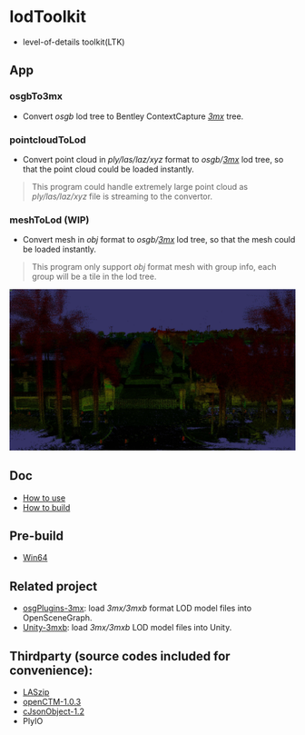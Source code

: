 # lodToolkit
- level-of-details toolkit(LTK)

## App

### osgbTo3mx
- Convert *osgb* lod tree to Bentley ContextCapture *[3mx](https://docs.bentley.com/LiveContent/web/ContextCapture%20Help-v9/en/GUID-CED0ABE6-2EE3-458D-9810-D87EC3C521BD.html)* tree.

### pointcloudToLod
- Convert point cloud in *ply/las/laz/xyz* format to *osgb/[3mx](https://docs.bentley.com/LiveContent/web/ContextCapture%20Help-v9/en/GUID-CED0ABE6-2EE3-458D-9810-D87EC3C521BD.html)* lod tree, so that the point cloud could be loaded instantly.
> This program could handle extremely large point cloud as *ply/las/laz/xyz* file is streaming to the convertor.

### meshToLod (WIP)
- Convert mesh in *obj* format to *osgb/[3mx](https://docs.bentley.com/LiveContent/web/ContextCapture%20Help-v9/en/GUID-CED0ABE6-2EE3-458D-9810-D87EC3C521BD.html)* lod tree, so that the mesh could be loaded instantly.
> This program only support *obj* format mesh with group info, each group will be a tile in the lod tree.

![avatar](./doc/pointcloud.jpg)

## Doc
- [How to use](./doc/howToUse.md)
- [How to build](./doc/howToBuild.md)

## Pre-build
- [Win64](https://github.com/ProjSEED/lodToolkit/releases/download/v1.0/lodToolkit_win64.zip)

## Related project
- [osgPlugins-3mx](https://github.com/ProjSEED/osgPlugins-3mx): load *3mx/3mxb* format LOD model files into OpenSceneGraph.
- [Unity-3mxb](https://github.com/ProjSEED/Unity-3mxb): load *3mx/3mxb* LOD model files into Unity.

## Thirdparty (source codes included for convenience):
- [LASzip](https://github.com/LASzip/LASzip)
- [openCTM-1.0.3](http://openctm.sourceforge.net/)
- [cJsonObject-1.2](https://github.com/Bwar/CJsonObject)
- PlyIO



